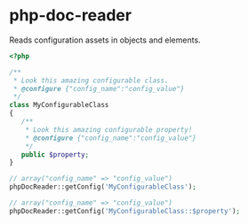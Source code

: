 # php-doc-reader
Reads configuration assets in objects and elements.

```php
<?php

/**
 * Look this amazing configurable class.
 * @configure {"config_name":"config_value"}
 */
class MyConfigurableClass
{
   /**
    * Look this amazing configurable property!
    * @configure {"config_name":"config_value"}
    */
   public $property;
}

// array("config_name" => "config_value")
phpDocReader::getConfig('MyConfigurableClass');

// array("config_name" => "config_value")
phpDocReader::getConfig('MyConfigurableClass::$property');
```
